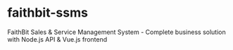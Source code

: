 # faithbit-ssms
FaithBit Sales &amp; Service Management System - Complete business solution with Node.js API &amp; Vue.js frontend
